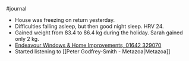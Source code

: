 
#journal 
- House was freezing on return yesterday. 
- Difficulties falling asleep, but then good night sleep. HRV 24.
- Gained weight from 83.4 to 86.4 kg during the holiday. Sarah gained only 2 kg.
- [Endeavour Windows & Home Improvements, 01642 329070](https://maps.app.goo.gl/feqomzBdHMHcbneKA)
- Started listening to [[Peter Godfrey-Smith - Metazoa|Metazoa]]
